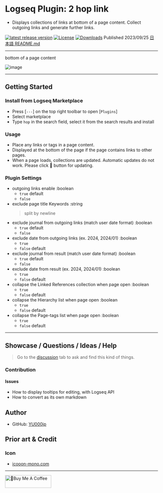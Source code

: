 # Logseq Plugin: 2 hop link

- Displays collections of links at bottom of a page content. Collect outgoing links and generate further links.

[![latest release version](https://img.shields.io/github/v/release/YU000jp/logseq-plugin-two-hop-link)](https://github.com/YU000jp/logseq-plugin-two-hop-link/releases)
[![License](https://img.shields.io/github/license/YU000jp/logseq-plugin-two-hop-link?color=blue)](https://github.com/YU000jp/logseq-plugin-two-hop-link/LICENSE)
[![Downloads](https://img.shields.io/github/downloads/YU000jp/logseq-plugin-two-hop-link/total.svg)](https://github.com/YU000jp/logseq-plugin-two-hop-link/releases)
 Published 2023/09/25 [日本語 README.md](https://github.com/YU000jp/logseq-plugin-two-hop-link/blob/main/readme_ja-JP.md)

---

bottom of a page content

![image](https://github.com/YU000jp/logseq-plugin-two-hop-link/assets/111847207/e50711c1-0401-4d8a-af46-9b9e1bd49af2)

---

## Getting Started

### Install from Logseq Marketplace

- Press [`---`] on the top right toolbar to open [`Plugins`]
- Select marketplace
- Type `hop` in the search field, select it from the search results and install

### Usage

- Place any links or tags in a page content.
- Displayed at the bottom of the page if the page contains links to other pages.
- When a page loads, collections are updated. Automatic updates do not work. Please click 🔂 button for updating.

### Plugin Settings

- outgoing links enable :boolean
  - `true` default
  - `false`
- exclude page title Keywords :string
  > split by newline
- exclude journal from outgoing links (match user date format) :boolean
  - `true` default
  - `false`
- exclude date from outgoing links (ex. 2024, 2024/01) :boolean
  - `true`
  - `false` default
- exclude journal from result (match user date format) :boolean
  - `true` default
  - `false`
- exclude date from result (ex. 2024, 2024/01) :boolean
  - `true`
  - `false` default
- collapse the Linked References collection when page open :boolean
  - `true`
  - `false` default
- collapse the Hierarchy list when page open :boolean
  - `true`
  - `false` default
- collapse the Page-tags list when page open :boolean
  - `true`
  - `false` default

---

## Showcase / Questions / Ideas / Help

> Go to the [discussion](https://github.com/YU000jp/logseq-plugin-two-hop-link/discussions) tab to ask and find this kind of things.

### Contribution

#### Issues

- How to display tooltips for editing, with Logseq API
- How to convert as its own markdown

## Author

- GitHub: [YU000jp](https://github.com/YU000jp)

## Prior art & Credit

### Icon

- [icooon-mono.com](https://icooon-mono.com/14733-lego%e3%82%a2%e3%82%a4%e3%82%b3%e3%83%b32/)

---

<a href="https://www.buymeacoffee.com/yu000japan" target="_blank"><img src="https://cdn.buymeacoffee.com/buttons/v2/default-violet.png" alt="🍌Buy Me A Coffee" style="height: 42px;width: 152px" ></a>
